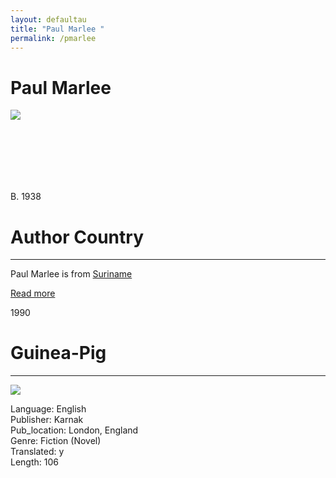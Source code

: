 ```yaml
---
layout: defaultau
title: "Paul Marlee "
permalink: /pmarlee
---
```

<div class="content">
    <h1>Paul Marlee</h1>
    <div class="quote">
        <div><img src="https://t4.ftcdn.net/jpg/03/40/12/49/360_F_340124934_bz3pQTLrdFpH92ekknuaTHy8JuXgG7fi.jpg" class="logo"></div>
    </div>
   <div class="timeline">
        <div style="padding-bottom:100px;"></div>
        <div class="block">
            <div class="date right"><p class="right"> B. 1938 </p></div>
            <div class="dot"></div>
            <div class="left first">
            <div class="author_country">
                <h1>Author Country</h1><hr>
          <div class="aclocation">   <p>Paul Marlee  is from <a href="http://localhost:4000/43"> Suriname </a></p></div>
                <div class="acreadmore"><a href="https://nl.wikipedia.org/wiki/Paul_Marlee" target="_blank">Read more</a></div>
            </div>
            </div>
        </div>
        <div class="block">
            <div class="date left"><p class="left">1990</p></div>
            <div class="dot"></div>
            <div class="right">
                <h1>Guinea-Pig</h1><hr>
                <p><img src="https://books.google.dm/books/content?id=xDJKAAAAYAAJ&printsec=frontcover&img=1&zoom=1&imgtk=AFLRE71onR5VZ-3Re4cr6YZzylKGgxqSljF7QAHyBWXqLkMu3moAo2u9UQoTImhwno1-yEynv0mKj-IOmgFsbmcRTTh8LY1sM_4ft3alTfMqLU2bpxorZb0h0QNNDXDkEMWjzijv6lGD"></p>
            <p> Language: English <br/>
                Publisher: Karnak <br/>
                Pub_location: London, England <br/>
                Genre: Fiction (Novel) <br/>
                Translated: y <br/>
                Length: 106 <br/>                </p>
            </div>
        </div>
